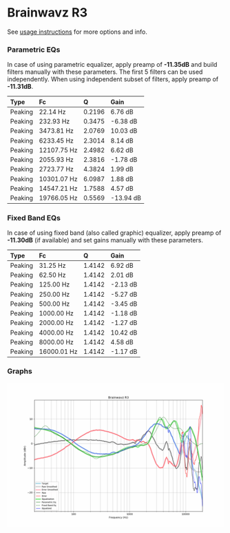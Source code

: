 # Brainwavz R3
See [usage instructions](https://github.com/jaakkopasanen/AutoEq#usage) for more options and info.

### Parametric EQs
In case of using parametric equalizer, apply preamp of **-11.35dB** and build filters manually
with these parameters. The first 5 filters can be used independently.
When using independent subset of filters, apply preamp of **-11.31dB**.

| Type    | Fc          |      Q | Gain      |
|:--------|:------------|:-------|:----------|
| Peaking | 22.14 Hz    | 0.2196 | 6.76 dB   |
| Peaking | 232.93 Hz   | 0.3475 | -6.38 dB  |
| Peaking | 3473.81 Hz  | 2.0769 | 10.03 dB  |
| Peaking | 6233.45 Hz  | 2.3014 | 8.14 dB   |
| Peaking | 12107.75 Hz | 2.4982 | 6.62 dB   |
| Peaking | 2055.93 Hz  | 2.3816 | -1.78 dB  |
| Peaking | 2723.77 Hz  | 4.3824 | 1.99 dB   |
| Peaking | 10301.07 Hz | 6.0987 | 1.88 dB   |
| Peaking | 14547.21 Hz | 1.7588 | 4.57 dB   |
| Peaking | 19766.05 Hz | 0.5569 | -13.94 dB |

### Fixed Band EQs
In case of using fixed band (also called graphic) equalizer, apply preamp of **-11.30dB**
(if available) and set gains manually with these parameters.

| Type    | Fc          |      Q | Gain     |
|:--------|:------------|:-------|:---------|
| Peaking | 31.25 Hz    | 1.4142 | 6.92 dB  |
| Peaking | 62.50 Hz    | 1.4142 | 2.01 dB  |
| Peaking | 125.00 Hz   | 1.4142 | -2.13 dB |
| Peaking | 250.00 Hz   | 1.4142 | -5.27 dB |
| Peaking | 500.00 Hz   | 1.4142 | -3.45 dB |
| Peaking | 1000.00 Hz  | 1.4142 | -1.18 dB |
| Peaking | 2000.00 Hz  | 1.4142 | -1.27 dB |
| Peaking | 4000.00 Hz  | 1.4142 | 10.42 dB |
| Peaking | 8000.00 Hz  | 1.4142 | 4.58 dB  |
| Peaking | 16000.01 Hz | 1.4142 | -1.17 dB |

### Graphs
![](./Brainwavz%20R3.png)